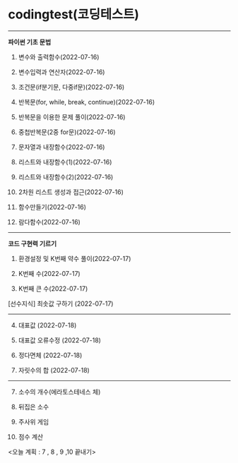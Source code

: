 # codingtest(코딩테스트)

---
**파이썬 기초 문법**

1. 변수와 출력함수(2022-07-16)

2. 변수입력과 연산자(2022-07-16)

3. 조건문(if분기문, 다중if문)(2022-07-16)

4. 반복문(for, while, break, continue)(2022-07-16)

5. 반복문을 이용한 문제 풀이(2022-07-16)

6. 중첩반복문(2중 for문)(2022-07-16)

7. 문자열과 내장함수(2022-07-16)

8. 리스트와 내장함수(1)(2022-07-16)

9. 리스트와 내장함수(2)(2022-07-16)

10. 2차원 리스트 생성과 접근(2022-07-16)

11. 함수만들기(2022-07-16)

12. 람다함수(2022-07-16)

---
**코드 구현력 기르기**

1. 환경설정 및 K번째 약수 풀이(2022-07-17)

2. K번째 수(2022-07-17)

3. K번째 큰 수(2022-07-17)

[선수지식] 최솟값 구하기 (2022-07-17)

---

4. 대표값 (2022-07-18)

4. 대표값 오류수정 (2022-07-18)

5. 정다면체 (2022-07-18)

6. 자릿수의 합 (2022-07-18)

---

7. 소수의 개수(에라토스테네스 체)

8. 뒤집은 소수

9. 주사위 게임

10. 점수 계산

<오늘 계획 : 7 , 8 , 9 ,10 끝내기>
